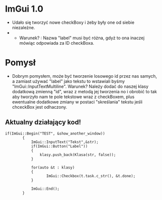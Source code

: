 ImGui 1.0
========================
- Udało się tworzyć nowe checkBoxy i żeby były one od siebie niezależne. 
- - Warunek? : Nazwa "label" musi być różna, gdyż to ona inaczej mówiąc odpowiada za ID checkBoxa.

Pomysł
==========
- Dobrym pomysłem, może być tworzenie losowego id przez nas samych, a zamiast używać "label" jako tekstu to wstawiali byśmy "ImGui::InputTextMultiline". Warunek? Należy dodać do naszej klasy dodatkową zmienną "id", wraz z metodą jej tworzenia no i obrobić to tak aby tworzyło nam te pole tekstowe wraz z checkBoxem, plus ewentualne dodatkowe zmiany w postaci "skreślania" tekstu jeśli chceckBox jest odhaczony.

Aktualny działający kod!
----
```
if(ImGui::Begin("TEST", &show_another_window))
        { 
            ImGui::InputText("Tekst",&str);
            if(ImGui::Button("Label"))
            {
                klasy.push_back(Klasa(str, false));
            }
            
            for(auto &t : klasy)
            {
                   ImGui::Checkbox(t.task.c_str(), &t.done); 
            }

            ImGui::End();
        }
```







